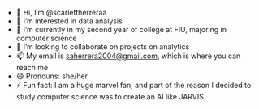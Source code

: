 - 👋 Hi, I’m @scarlettherreraa
- 👀 I’m interested in data analysis
- 🌱 I’m currently in my second year of college at FIU, majoring in computer science
- 💞️ I’m looking to collaborate on projects on analytics
- 📫 My email is saherrera2004@gmail.com, which is where you can reach me
- 😄 Pronouns: she/her
- ⚡ Fun fact: I am a huge marvel fan, and part of the reason I decided to study computer science was to create an AI like JARVIS.

<!---
scarlettherreraa/scarlettherreraa is a ✨ special ✨ repository because its `README.md` (this file) appears on your GitHub profile.
You can click the Preview link to take a look at your changes.
--->
